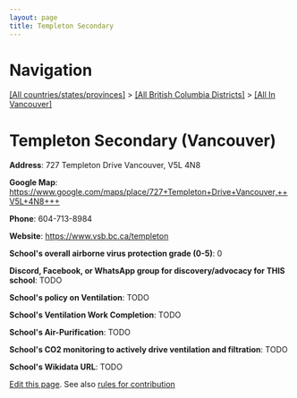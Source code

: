 ```yaml
---
layout: page
title: Templeton Secondary
---
```

# Navigation

[[All countries/states/provinces]](../../..) > [[All British Columbia Districts]](../..) > [[All In Vancouver]](..)

# Templeton Secondary (Vancouver)

**Address**: 727 Templeton Drive Vancouver,  V5L 4N8

**Google Map**: <https://www.google.com/maps/place/727+Templeton+Drive+Vancouver,++V5L+4N8+++>

**Phone**: 604-713-8984

**Website**: <https://www.vsb.bc.ca/templeton>

**School's overall airborne virus protection grade (0-5)**: 0

**Discord, Facebook, or WhatsApp group for discovery/advocacy for THIS school**: TODO

**School's policy on Ventilation**: TODO

**School's Ventilation Work Completion**: TODO

**School's Air-Purification**: TODO

**School's CO2 monitoring to actively drive ventilation and filtration**: TODO

**School's Wikidata URL**: TODO


[Edit this page](https://github.com/ventilate-schools/BC/edit/main/././Vancouver/Templeton_Secondary.md). See also [rules for contribution](../../../contribution-rules/)